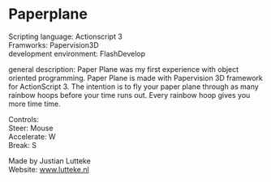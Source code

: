 Paperplane
==========

Scripting language:       Actionscript 3  <br/>
Framworks:                Papervision3D  <br/>
development environment:  FlashDevelop <br/>

general description:
Paper Plane was my first experience with object oriented programming. Paper Plane is made with Papervision 3D framework 
for ActionScript 3. The intention is to fly your paper plane through as many rainbow hoops before your time 
runs out. Every rainbow hoop gives you more time time.

Controls:  <br/>
Steer:      Mouse <br/>
Accelerate: W <br/>
Break:      S <br/>

Made by Justian Lutteke  <br/>
Website: www.lutteke.nl